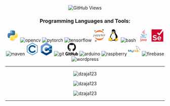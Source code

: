 <div align="center">

![GitHub Views](https://komarev.com/ghpvc/?username=dzaja123)

</div>

<h3 align="center">Programming Languages and Tools: </h3>

<p align="center"> 
<a> <img src="https://raw.githubusercontent.com/devicons/devicon/master/icons/python/python-original.svg" alt="python" width="40" height="40"/> </a>
<a> <img src="https://www.vectorlogo.zone/logos/opencv/opencv-icon.svg" alt="opencv" width="40" height="40"/> </a>  
<a> <img src="https://www.vectorlogo.zone/logos/pytorch/pytorch-icon.svg" alt="pytorch" width="40" height="40"/> </a> 
<a> <img src="https://www.vectorlogo.zone/logos/tensorflow/tensorflow-icon.svg" alt="tensorflow" width="40" height="40"/> </a>  
<a> <img src="https://github.com/devicons/devicon/blob/master/icons/jupyter/jupyter-original-wordmark.svg" alt="jupyter" width="40" height="40"/> </a> 
<a> <img src="https://github.com/devicons/devicon/blob/master/icons/linux/linux-original.svg" alt="linux" width="40" height="40"/> </a> 
<a> <img src="https://www.vectorlogo.zone/logos/gnu_bash/gnu_bash-icon.svg" alt="bash" width="40" height="40"/> </a> 
<a> <img src="https://github.com/devicons/devicon/blob/master/icons/java/java-original-wordmark.svg" alt="java" width="40" height="40"/> </a> 
<a> <img src="https://github.com/devicons/devicon/blob/master/icons/selenium/selenium-original.svg" alt="selenium" width="40" height="40"/> </a>
<a> <img src="https://github.com/get-icon/geticon/blob/master/icons/maven.svg" alt="maven" width="40" height="40"/> </a>
<a> <img src="https://github.com/devicons/devicon/blob/master/icons/c/c-line.svg" alt="c" width="40" height="40"/> </a> 
<a> <img src="https://raw.githubusercontent.com/devicons/devicon/master/icons/cplusplus/cplusplus-original.svg" alt="cplusplus" width="40" height="40"/> </a> 
<a> <img src="https://www.vectorlogo.zone/logos/git-scm/git-scm-icon.svg" alt="git" width="40" height="40"/> </a> 
<a> <img src="https://github.com/devicons/devicon/blob/master/icons/github/github-original-wordmark.svg" alt="github" width="40" height="40"/> </a>
<a> <img src="https://cdn.worldvectorlogo.com/logos/arduino-1.svg" alt="arduino" width="40" height="40"/> </a>
<a> <img src="https://www.vectorlogo.zone/logos/raspberrypi/raspberrypi-icon.svg" alt="raspberry" width="40" height="40"/> </a> 
<a> <img src="https://github.com/devicons/devicon/blob/master/icons/mysql/mysql-original-wordmark.svg" alt="sql" width="40" height="40"/> </a> 
<a> <img src="https://www.vectorlogo.zone/logos/firebase/firebase-icon.svg" alt="firebase" width="40" height="40"/> </a> 
<a> <img src="https://www.vectorlogo.zone/logos/wordpress/wordpress-tile.svg" alt="wordpress" width="40" height="40"/> </a>
</p>

---

<p align="center">
  <img src="https://github-readme-stats.vercel.app/api?username=dzaja123&show_icons=true&locale=en&theme=merko&custom_title=Nikola's GitHub stats" alt="dzaja123" /> 
</p>

<p align="center">
  <img src="https://github-readme-streak-stats.herokuapp.com/?user=dzaja123&show_icons=true&locale=en&theme=merko" alt="dzaja123" />
</p>

<p align="center">
  <img src="https://github-readme-stats.vercel.app/api/top-langs?username=dzaja123&layout=compact&show_icons=true&locale=en&theme=merko" alt="dzaja123" />
</p>

---
